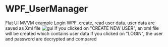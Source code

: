 # WPF_UserManager
Flat UI
MVVM example
Login WPF. create, read user data. user data are saved as Xml file
![gui](https://github.com/user-attachments/assets/528c764c-a898-4bf7-99c3-063a96430460)
If you clicked on "CREATE NEW USER", an xml file will be created which contains user data
If you clicked on "LOGIN", the user and password are decrypted and compared
